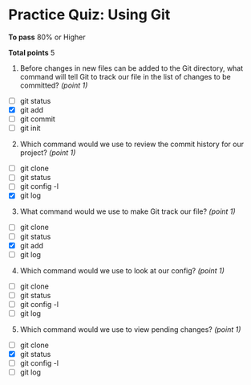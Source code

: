 # Practice Quiz: Using Git 

__To pass__ 80% or Higher

__Total points__ 5

1. Before changes in new files can be added to the Git directory, what command will tell Git to track our file in the list of changes to be committed? _(point 1)_
- [ ] git status
- [x] git add
- [ ] git commit
- [ ] git init

2. Which command would we use to review the commit history for our project? _(point 1)_
- [ ] git clone
- [ ] git status
- [ ] git config -l
- [x] git log

3. What command would we use to make Git track our file? _(point 1)_
- [ ] git clone
- [ ] git status
- [x] git add
- [ ] git log

4. Which command would we use to look at our config? _(point 1)_
- [ ] git clone
- [ ] git status
- [ ] git config -l
- [ ] git log

5. Which command would we use to view pending changes? _(point 1)_
- [ ] git clone
- [x] git status
- [ ] git config -l
- [ ] git log
